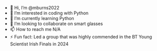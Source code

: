 - 👋 Hi, I’m @mburns2022
- 👀 I’m interested in coding  with Python
- 🌱 I’m currently learning Python
- 💞️ I’m looking to collaborate on smart glasses
- 📫 How to reach me N/A
- ⚡ Fun fact: Led a group that was highly commended in the BT Young Scientist Irish Finals in 2024
<!---
mburns2022/mburns2022 is a ✨ special ✨ repository because its `README.md` (this file) appears on your GitHub profile.
You can click the Preview link to take a look at your changes.
--->
